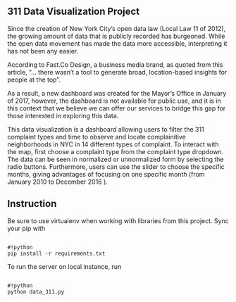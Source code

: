 ## 311 Data Visualization Project ##

Since the creation of New York City’s open data law (Local Law 11 of 2012), the growing amount of data that is publicly recorded has burgeoned. While the open data movement has made the data more accessible, interpreting it has not been any easier. 

According to Fast.Co Design, a business media brand, as quoted from this article, “… there wasn’t a tool to generate broad, location-based insights for people at the top”. 

As a result, a new dashboard was created for the Mayor’s Office in January of 2017, however, the dashboard is not available for public use, and it is in this context that we believe we can offer our services to bridge this gap for those interested in exploring this data. 

This data visualization is a dashboard allowing users to filter the 311 complaint types and time to observe and locate complainitive neighborhoods in NYC in 14 different types of complaint. To interact with the map, first choose a complaint type from the complaint type dropdown. The data can be seen in normalized or unnormalized form by selecting the radio buttons. Furthermore, users can use the slider to choose the specific months, giving advantages of focusing on one specific month (from January 2010 to December 2016 ).

## Instruction

Be sure to use virtualenv when working with libraries from this project. Sync your pip with
```

#!python
pip install -r requirements.txt

```

To run the server on local instance, run
```

#!python
python data_311.py

```
